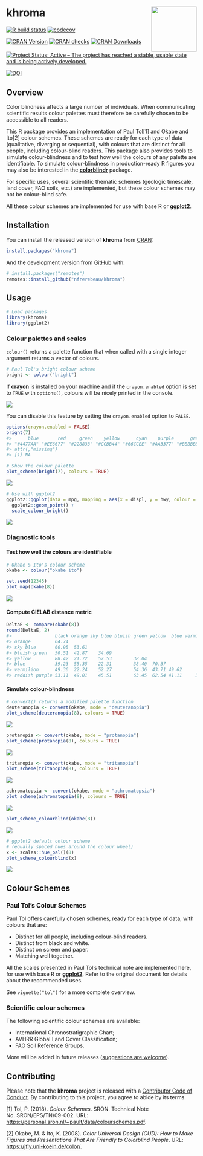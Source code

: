
<!-- README.md is generated from README.Rmd. Please edit that file -->

# khroma <img width=120px src="man/figures/logo.png" align="right" />

<!-- badges: start -->

[![R build
status](https://github.com/tesselle/khroma/workflows/R-CMD-check/badge.svg)](https://github.com/tesselle/khroma/actions)
[![codecov](https://codecov.io/gh/tesselle/khroma/branch/master/graph/badge.svg)](https://codecov.io/gh/tesselle/khroma)

[![CRAN
Version](http://www.r-pkg.org/badges/version/khroma)](https://cran.r-project.org/package=khroma)
[![CRAN
checks](https://cranchecks.info/badges/worst/khroma)](https://cran.r-project.org/web/checks/check_results_khroma.html)
[![CRAN
Downloads](http://cranlogs.r-pkg.org/badges/khroma)](https://cran.r-project.org/package=khroma)

[![Project Status: Active – The project has reached a stable, usable
state and is being actively
developed.](https://www.repostatus.org/badges/latest/active.svg)](https://www.repostatus.org/#active)

[![DOI](https://zenodo.org/badge/DOI/10.5281/zenodo.1472077.svg)](https://doi.org/10.5281/zenodo.1472077)
<!-- badges: end -->

## Overview

Color blindness affects a large number of individuals. When
communicating scientific results colour palettes must therefore be
carefully chosen to be accessible to all readers.

This R package provides an implementation of Paul Tol[1] and Okabe and
Ito[2] colour schemes. These schemes are ready for each type of data
(qualitative, diverging or sequential), with colours that are distinct
for all people, including colour-blind readers. This package also
provides tools to simulate colour-blindness and to test how well the
colours of any palette are identifiable. To simulate colour-blindness in
production-ready R figures you may also be interested in the
[**colorblindr**](https://github.com/clauswilke/colorblindr) package.

For specific uses, several scientific thematic schemes (geologic
timescale, land cover, FAO soils, etc.) are implemented, but these
colour schemes may not be colour-blind safe.

All these colour schemes are implemented for use with base R or
[**ggplot2**](https://github.com/tidyverse/ggplot2).

## Installation

You can install the released version of **khroma** from
[CRAN](https://CRAN.R-project.org):

``` r
install.packages("khroma")
```

And the development version from [GitHub](https://github.com/) with:

``` r
# install.packages("remotes")
remotes::install_github("nfrerebeau/khroma")
```

## Usage

``` r
# Load packages
library(khroma)
library(ggplot2)
```

### Colour palettes and scales

`colour()` returns a palette function that when called with a single
integer argument returns a vector of colours.

``` r
# Paul Tol's bright colour scheme
bright <- colour("bright")
```

If [**crayon**](https://github.com/r-lib/crayon) is installed on your
machine and if the `crayon.enabled` option is set to `TRUE` with
`options()`, colours will be nicely printed in the console.

![](https://github.com/nfrerebeau/khroma/raw/master/man/figures/README-crayon.png)

You can disable this feature by setting the `crayon.enabled` option to
`FALSE`.

``` r
options(crayon.enabled = FALSE)
bright(7)
#>      blue       red     green    yellow      cyan    purple      grey 
#> "#4477AA" "#EE6677" "#228833" "#CCBB44" "#66CCEE" "#AA3377" "#BBBBBB" 
#> attr(,"missing")
#> [1] NA
```

``` r
# Show the colour palette
plot_scheme(bright(7), colours = TRUE)
```

<img src="man/figures/README-show-1.png" style="display: block; margin: auto;" />

``` r
# Use with ggplot2
ggplot2::ggplot(data = mpg, mapping = aes(x = displ, y = hwy, colour = class)) +
  ggplot2::geom_point() +
  scale_colour_bright()
```

<img src="man/figures/README-usage-ggplot2-1.png" style="display: block; margin: auto;" />

### Diagnostic tools

#### Test how well the colours are identifiable

``` r
# Okabe & Ito's colour scheme
okabe <- colour("okabe ito")

set.seed(12345)
plot_map(okabe(8))
```

<img src="man/figures/README-usage-colourblind1-1.png" style="display: block; margin: auto;" />

#### Compute CIELAB distance metric

``` r
DeltaE <- compare(okabe(8))
round(DeltaE, 2)
#>                black orange sky blue bluish green yellow  blue vermilion
#> orange         64.74                                                    
#> sky blue       60.95  53.61                                             
#> bluish green   50.51  42.87    34.69                                    
#> yellow         88.42  21.72    57.53        38.04                       
#> blue           39.23  55.35    22.31        38.40  70.37                
#> vermilion      49.36  22.24    52.27        54.36  43.71 49.62          
#> reddish purple 53.11  49.01    45.51        63.45  62.54 41.11     37.02
```

#### Simulate colour-blindness

``` r
# convert() returns a modified palette function
deuteranopia <- convert(okabe, mode = "deuteranopia")
plot_scheme(deuteranopia(8), colours = TRUE)
```

<img src="man/figures/README-usage-colourblind2-1.png" style="display: block; margin: auto;" />

``` r
protanopia <- convert(okabe, mode = "protanopia")
plot_scheme(protanopia(8), colours = TRUE)
```

<img src="man/figures/README-usage-colourblind2-2.png" style="display: block; margin: auto;" />

``` r
tritanopia <- convert(okabe, mode = "tritanopia")
plot_scheme(tritanopia(8), colours = TRUE)
```

<img src="man/figures/README-usage-colourblind2-3.png" style="display: block; margin: auto;" />

``` r
achromatopsia <- convert(okabe, mode = "achromatopsia")
plot_scheme(achromatopsia(8), colours = TRUE)
```

<img src="man/figures/README-usage-colourblind2-4.png" style="display: block; margin: auto;" />

``` r
plot_scheme_colourblind(okabe(8))
```

<img src="man/figures/README-usage-colourblind3-1.png" style="display: block; margin: auto;" />

``` r
# ggplot2 default colour scheme
# (equally spaced hues around the colour wheel)
x <- scales::hue_pal()(8)
plot_scheme_colourblind(x)
```

<img src="man/figures/README-usage-colourblind3-2.png" style="display: block; margin: auto;" />

## Colour Schemes

### Paul Tol’s Colour Schemes

Paul Tol offers carefully chosen schemes, ready for each type of data,
with colours that are:

-   Distinct for all people, including colour-blind readers.
-   Distinct from black and white.
-   Distinct on screen and paper.
-   Matching well together.

All the scales presented in Paul Tol’s technical note are implemented
here, for use with base R or
[**ggplot2**](https://github.com/tidyverse/ggplot2). Refer to the
original document for details about the recommended uses.

See `vignette("tol")` for a more complete overview.

### Scientific colour schemes

The following scientific colour schemes are available:

-   International Chronostratigraphic Chart;
-   AVHRR Global Land Cover Classification;
-   FAO Soil Reference Groups.

More will be added in future releases ([suggestions are
welcome](https://github.com/tesselle/khroma/issues)).

## Contributing

Please note that the **khroma** project is released with a [Contributor
Code of Conduct](https://www.tesselle.org/conduct.html). By contributing
to this project, you agree to abide by its terms.

[1] Tol, P. (2018). *Colour Schemes*. SRON. Technical Note
No. SRON/EPS/TN/09-002. URL:
<https://personal.sron.nl/~pault/data/colourschemes.pdf>.

[2] Okabe, M. & Ito, K. (2008). *Color Universal Design (CUD): How to
Make Figures and Presentations That Are Friendly to Colorblind People*.
URL: <https://jfly.uni-koeln.de/color/>.
